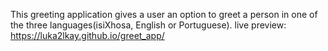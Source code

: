 This greeting application gives a user an option to greet a person in one of the three languages(isiXhosa, English or Portuguese). live preview: https://luka2lkay.github.io/greet_app/